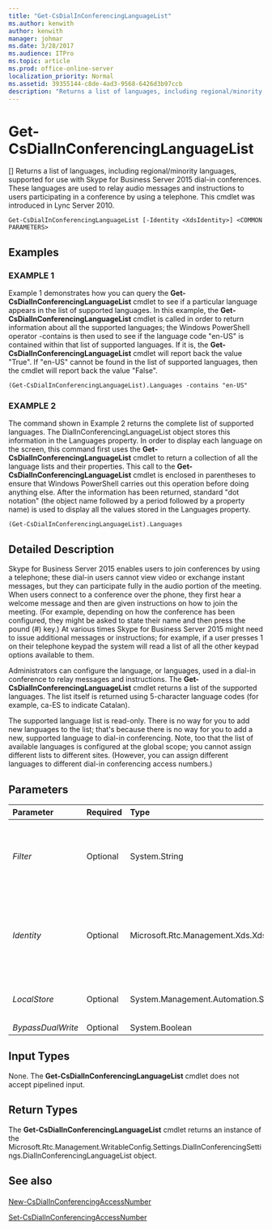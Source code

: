 ```yaml
---
title: "Get-CsDialInConferencingLanguageList"
ms.author: kenwith
author: kenwith
manager: johmar
ms.date: 3/28/2017
ms.audience: ITPro
ms.topic: article
ms.prod: office-online-server
localization_priority: Normal
ms.assetid: 39355144-c8de-4ad3-9568-6426d3b97ccb
description: "Returns a list of languages, including regional/minority languages, supported for use with Skype for Business Server 2015 dial-in conferences. These languages are used to relay audio messages and instructions to users participating in a conference by using a telephone. This cmdlet was introduced in Lync Server 2010."
---
```


# Get-CsDialInConferencingLanguageList
[]
Returns a list of languages, including regional/minority languages, supported for use with Skype for Business Server 2015 dial-in conferences. These languages are used to relay audio messages and instructions to users participating in a conference by using a telephone. This cmdlet was introduced in Lync Server 2010.
  
```
Get-CsDialInConferencingLanguageList [-Identity <XdsIdentity>] <COMMON PARAMETERS>

```

## Examples

### EXAMPLE 1

Example 1 demonstrates how you can query the **Get-CsDialInConferencingLanguageList** cmdlet to see if a particular language appears in the list of supported languages. In this example, the **Get-CsDialInConferencingLanguageList** cmdlet is called in order to return information about all the supported languages; the Windows PowerShell operator -contains is then used to see if the language code "en-US" is contained within that list of supported languages. If it is, the **Get-CsDialInConferencingLanguageList** cmdlet will report back the value "True". If "en-US" cannot be found in the list of supported languages, then the cmdlet will report back the value "False".
  
```
(Get-CsDialInConferencingLanguageList).Languages -contains "en-US"
```

### EXAMPLE 2

The command shown in Example 2 returns the complete list of supported languages. The DialInConferencingLanguageList object stores this information in the Languages property. In order to display each language on the screen, this command first uses the **Get-CsDialInConferencingLanguageList** cmdlet to return a collection of all the language lists and their properties. This call to the **Get-CsDialInConferencingLanguageList** cmdlet is enclosed in parentheses to ensure that Windows PowerShell carries out this operation before doing anything else. After the information has been returned, standard "dot notation" (the object name followed by a period followed by a property name) is used to display all the values stored in the Languages property.
  
```
(Get-CsDialInConferencingLanguageList).Languages
```

## Detailed Description

Skype for Business Server 2015 enables users to join conferences by using a telephone; these dial-in users cannot view video or exchange instant messages, but they can participate fully in the audio portion of the meeting. When users connect to a conference over the phone, they first hear a welcome message and then are given instructions on how to join the meeting. (For example, depending on how the conference has been configured, they might be asked to state their name and then press the pound (#) key.) At various times Skype for Business Server 2015 might need to issue additional messages or instructions; for example, if a user presses 1 on their telephone keypad the system will read a list of all the other keypad options available to them.
  
Administrators can configure the language, or languages, used in a dial-in conference to relay messages and instructions. The **Get-CsDialInConferencingLanguageList** cmdlet returns a list of the supported languages. The list itself is returned using 5-character language codes (for example, ca-ES to indicate Catalan).
  
The supported language list is read-only. There is no way for you to add new languages to the list; that's because there is no way for you to add a new, supported language to dial-in conferencing. Note, too that the list of available languages is configured at the global scope; you cannot assign different lists to different sites. (However, you can assign different languages to different dial-in conferencing access numbers.)
  
## Parameters

|**Parameter**|**Required**|**Type**|**Description**|
|:-----|:-----|:-----|:-----|
| _Filter_ <br/> |Optional  <br/> |System.String  <br/> |Enables you to use wildcard characters when specifying a dial-conferencing language list. Because there is only one such object (global), you can return the language list without using either the Filter or the Identity parameter.  <br/> |
| _Identity_ <br/> |Optional  <br/> |Microsoft.Rtc.Management.Xds.XdsIdentity  <br/> |Indicates the dial-in conferencing language list to be returned. At this point in time there is only one such object: global. Because of this, you do not need to include this parameter when calling the **Get-CsDialInConferencingLanguageList** cmdlet. <br/> |
| _LocalStore_ <br/> |Optional  <br/> |System.Management.Automation.SwitchParameter  <br/> |Retrieves the languages list from the local replica of the Central Management store rather than from the Central Management store itself.  <br/> |
| _BypassDualWrite_ <br/> |Optional  <br/> |System.Boolean  <br/> |PARAMVALUE: $true | $false  <br/> |
   
## Input Types

None. The **Get-CsDialInConferencingLanguageList** cmdlet does not accept pipelined input.
  
## Return Types

The **Get-CsDialInConferencingLanguageList** cmdlet returns an instance of the Microsoft.Rtc.Management.WritableConfig.Settings.DialInConferencingSettings.DialInConferencingLanguageList object.
  
## See also

#### 

[New-CsDialInConferencingAccessNumber](new-csdialinconferencingaccessnumber.md)
  
[Set-CsDialInConferencingAccessNumber](set-csdialinconferencingaccessnumber.md)

